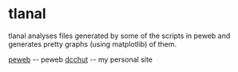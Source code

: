 tlanal
============

tlanal analyses files generated by some of the scripts in peweb and
generates pretty graphs (using matplotlib) of them.

[peweb](https://github.com/dcchut/peweb) -- peweb
[dcchut](http://dcc.nitrated.net/) -- my personal site